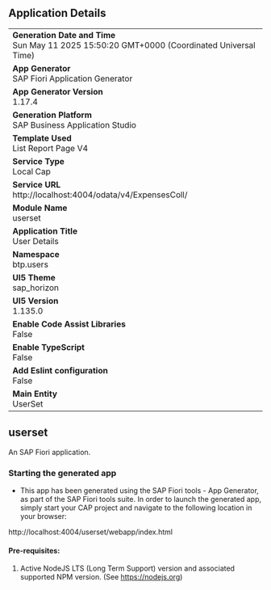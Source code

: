 ## Application Details
|               |
| ------------- |
|**Generation Date and Time**<br>Sun May 11 2025 15:50:20 GMT+0000 (Coordinated Universal Time)|
|**App Generator**<br>SAP Fiori Application Generator|
|**App Generator Version**<br>1.17.4|
|**Generation Platform**<br>SAP Business Application Studio|
|**Template Used**<br>List Report Page V4|
|**Service Type**<br>Local Cap|
|**Service URL**<br>http://localhost:4004/odata/v4/ExpensesColl/|
|**Module Name**<br>userset|
|**Application Title**<br>User Details|
|**Namespace**<br>btp.users|
|**UI5 Theme**<br>sap_horizon|
|**UI5 Version**<br>1.135.0|
|**Enable Code Assist Libraries**<br>False|
|**Enable TypeScript**<br>False|
|**Add Eslint configuration**<br>False|
|**Main Entity**<br>UserSet|

## userset

An SAP Fiori application.

### Starting the generated app

-   This app has been generated using the SAP Fiori tools - App Generator, as part of the SAP Fiori tools suite.  In order to launch the generated app, simply start your CAP project and navigate to the following location in your browser:

http://localhost:4004/userset/webapp/index.html

#### Pre-requisites:

1. Active NodeJS LTS (Long Term Support) version and associated supported NPM version.  (See https://nodejs.org)


